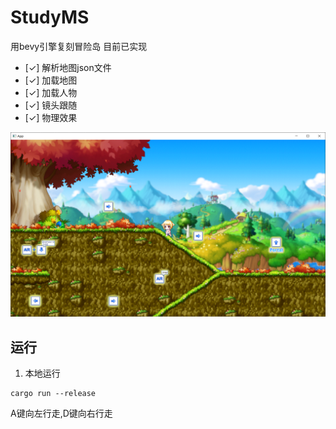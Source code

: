 # StudyMS
用bevy引擎复刻冒险岛
目前已实现
- [✓] 解析地图json文件
- [✓] 加载地图
- [✓] 加载人物
- [✓] 镜头跟随
- [✓] 物理效果

![img](demo.png)
## 运行
1. 本地运行
```
cargo run --release
```

A键向左行走,D键向右行走